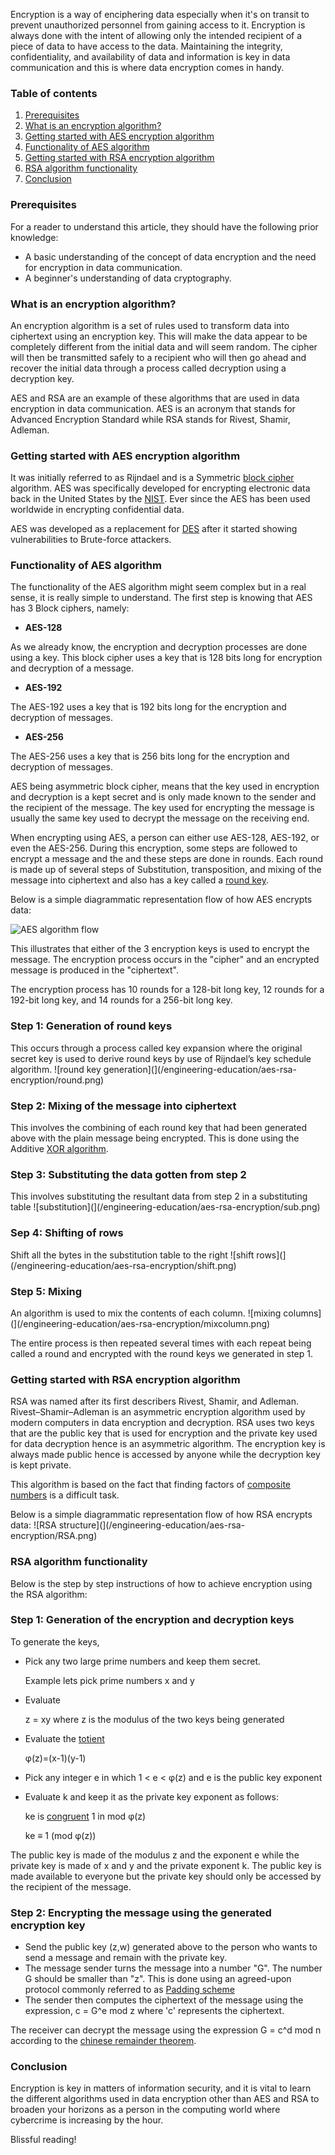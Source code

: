 Encryption is a way of enciphering data especially when it's on transit to prevent unauthorized personnel from gaining access to it. Encryption is always done with the intent of allowing only the intended recipient of a piece of data to have access to the data. Maintaining the integrity, confidentiality, and availability of data and information is key in data communication and this is where data encryption comes in handy.

### Table of contents
1. [Prerequisites](#prerequisites)
2. [What is an encryption algorithm?](#what-is-an-encryption-algorithm)
3. [Getting started with AES encryption algorithm](#getting-started-with-aes-encryption-algorithm)
4. [Functionality of AES algorithm](#functionality-of-aes-algorithm)
5. [Getting started with RSA encryption algorithm](#getting-started-with-rsa-encryption-algorithm)
6. [RSA algorithm functionality](#rsa-algorithm-functionality)
7. [Conclusion](#conclusion)

### Prerequisites

For a reader to understand this article, they should have the following prior knowledge:

- A basic understanding of the concept of data encryption and the need for encryption in data communication.
- A beginner's understanding of data cryptography.

### What is an encryption algorithm?

An encryption algorithm is a set of rules used to transform data into ciphertext using an encryption key. This will make the data appear to be completely different from the initial data and will seem random. The cipher will then be transmitted safely to a recipient who will then go ahead and recover the initial data through a process called decryption using a decryption key.

AES and RSA are an example of these algorithms that are used in data encryption in data communication. AES is an acronym that stands for Advanced Encryption Standard while RSA stands for Rivest, Shamir, Adleman.

### Getting started with AES encryption algorithm

It was initially referred to as Rijndael and is a Symmetric [block cipher](https://en.wikipedia.org/wiki/Block_cipher) algorithm. AES was specifically developed for encrypting electronic data back in the United States by the [NIST](https://en.wikipedia.org/wiki/National_Institute_of_Standards_and_Technology). Ever since the AES has been used worldwide in encrypting confidential data.

AES was developed as a replacement for [DES](https://searchsecurity.techtarget.com/definition/Data-Encryption-Standard) after it started showing vulnerabilities to Brute-force attackers.

### Functionality of AES algorithm

The functionality of the AES algorithm might seem complex but in a real sense, it is really simple to understand. The first step is knowing that AES has 3 Block ciphers, namely:

- **AES-128**

As we already know, the encryption and decryption processes are done using a key.
This block cipher uses a key that is 128 bits long for encryption and decryption of a message.
- **AES-192**

The AES-192 uses a key that is 192 bits long for the encryption and decryption of messages.

- **AES-256**

The AES-256 uses a key that is 256 bits long for the encryption and decryption of messages.

AES being asymmetric block cipher, means that the key used in encryption and decryption is a kept secret and is only made known to the sender and the recipient of the message. The key used for encrypting the message is usually the same key used to decrypt the message on the receiving end.

When encrypting using AES, a person can either use AES-128, AES-192, or even the AES-256. During this encryption, some steps are followed to encrypt a message and the and these steps are done in rounds. Each round is made up of several steps of Substitution, transposition, and mixing of the message into ciphertext and also has a key called a [round key](https://www.quora.com/What-is-the-round-key-in-an-AES-algorithm).

Below is a simple diagrammatic representation flow of how AES encrypts data:

![AES algorithm flow ](/engineering-education/aes-rsa-encryption/AES_flow.png)

This illustrates that either of the 3 encryption keys is used to encrypt the message. The encryption process occurs in the "cipher" and an encrypted message is produced in the "ciphertext".

The encryption process has 10 rounds for a 128-bit long key, 12 rounds for a 192-bit long key, and 14 rounds for a 256-bit long key.

### Step 1: Generation of round keys

This occurs through a process called key expansion where the original secret key is used to derive round keys by use of Rijndael’s key schedule algorithm.
![round key generation](](/engineering-education/aes-rsa-encryption/round.png)

### Step 2: Mixing of the message into ciphertext

This involves the combining of each round key that had been generated above with the plain message being encrypted. This is done using the Additive [XOR algorithm](https://en.wikipedia.org/wiki/XOR_cipher).

### Step 3: Substituting the data gotten from step 2

This involves substituting the resultant data from step 2 in a substituting table
![substitution](](/engineering-education/aes-rsa-encryption/sub.png)

### Sep 4: Shifting of rows

Shift all the bytes in the substitution table to the right
![shift rows](](/engineering-education/aes-rsa-encryption/shift.png)

### Step 5: Mixing

An algorithm is used to mix the contents of each column.
![mixing columns](](/engineering-education/aes-rsa-encryption/mixcolumn.png)

The entire process is then repeated several times with each repeat being called a round and encrypted with the round keys we generated in step 1.

### Getting started with RSA encryption algorithm

RSA was named after its first describers Rivest, Shamir, and Adleman. Rivest–Shamir–Adleman is an asymmetric encryption algorithm used by modern computers in data encryption and decryption. RSA  uses two keys that are the public key that is used for encryption and the private key used for data decryption hence is an asymmetric algorithm. The encryption key is always made public hence is accessed by anyone while the decryption key is kept private.

This algorithm is based on the fact that finding factors of [composite numbers](https://en.wikipedia.org/wiki/Composite_number) is a difficult task.

Below is a simple diagrammatic representation flow of how RSA encrypts data:
![RSA structure](](/engineering-education/aes-rsa-encryption/RSA.png)

### RSA algorithm functionality

Below is the step by step instructions of how to achieve encryption using the RSA algorithm:

 ### Step 1: Generation of the encryption and decryption keys

 To generate the keys,
 - Pick any two large prime numbers and keep them secret.

     Example lets pick  prime numbers x and y
- Evaluate 
              
     z = xy where z is the modulus of the two keys being generated

- Evaluate the [totient](https://simple.wikipedia.org/wiki/Euler%27s_totient_function)

    φ(z)=(x-1)(y-1)

- Pick any integer e in which 1 < e <  φ(z) and e is the public key exponent

- Evaluate  k  and keep it as the private key exponent as follows:

    ke is [congruent](https://en.wikipedia.org/wiki/Modular_arithmetic) 1 in mod φ(z) 

   ke ≡ 1 (mod φ(z))




The public key is made of the modulus z and the exponent e while the private key is made of x and y and the private exponent k.
The public key is made available to everyone but the private key should only be accessed by the recipient of the message.

### Step 2: Encrypting the message using the generated encryption key

 - Send the public key (z,w) generated above to the person who wants to send a message and remain with the private key.
 - The message sender turns the message into a number "G". The number G should be smaller than "z". This is done using an agreed-upon protocol commonly referred to as [Padding scheme](https://simple.wikipedia.org/wiki/RSA_algorithm#Padding_schemes)
 - The sender then computes the ciphertext of the message using the expression, c = G^e  mod z where 'c' represents the ciphertext.

The receiver can decrypt the message using the expression G = c^d  mod n according to the [chinese remainder theorem](https://simple.wikipedia.org/wiki/Chinese_remainder_theorem).

### Conclusion

Encryption is key in matters of information security, and it is vital to learn the different algorithms used in data encryption other than AES and RSA to broaden your horizons as a person in the computing world where cybercrime is increasing by the hour.

 Blissful reading!
